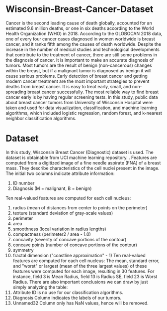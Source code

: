 # Wisconsin-Breast-Cancer-Dataset
Cancer is the second leading cause of death globally, accounted for an estimated 9.6 million deaths, or one in six deaths according to the World Health Organization (WHO) in 2018. According to the GLOBOCAN 2018 data, one of every four cancer cases diagnosed in women worldwide is breast cancer, and it ranks fifth among the causes of death worldwide.
Despite the increase in the number of medical studies and technological developments that contribute to the treatment of cancer, there are still some problems in the diagnosis of cancer. It is important to make an accurate diagnosis of tumors. Most tumors are the result of benign (non-cancerous) changes within the breast, but if a malignant tumor is diagnosed as benign it will cause serious problems. Early detection of breast cancer and getting modern cancer treatment are the most important strategies to prevent deaths from breast cancer. It is easy to treat early, small, and non-spreading breast cancer successfully. The most reliable way to find breast cancer early is by having regular screening tests.
In this study, public data about breast cancer tumors from University of Wisconsin Hospital were taken and used for data visualization, classification, and machine learning algorithms, which included logistic regression, random forest, and k-nearest neighbor classification algorithms. 

# Dataset
In this study, Wisconsin Breast Cancer (Diagnostic) dataset is used. The dataset is obtainable from UCI machine learning repository. 
. Features are computed from a digitized image of a fine needle aspirate (FNA) of a breast mass. They describe characteristics of the cell nuclei present in the image.
The initial two columns indicate attribute information:
1) ID number
2) Diagnosis (M = malignant, B = benign)

Ten real-valued features are computed for each cell nucleus:
1) radius (mean of distances from center to points on the perimeter)
2) texture (standard deviation of gray-scale values)
3) perimeter
4) area
5) smoothness (local variation in radius lengths)
6) compactness (perimeter2 / area - 1.0)
7) concavity (severity of concave portions of the contour)
8) concave points (number of concave portions of the contour)
9) symmetry
10) fractal dimension ("coastline approximation" - 1)
Ten real-valued features are computed for each cell nucleus:
The mean, standard error, and "worst" or largest (mean of the three largest values) of these features were computed for each image, resulting in 30 features. For instance, field 3 is Mean Radius, field 13 is Radius SE, field 23 is Worst Radius.
There are also important conclusions we can draw by just simply analyzing the table:
1) Attribute ID is no use for our classification algorithms.
2) Diagnosis Column indicates the labels of our tumors.
3) Unnamed32 Column only has NaN values, hence will be removed.


